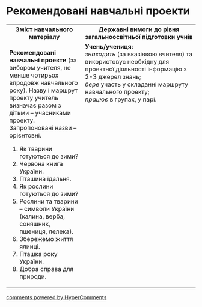 <div id="hypercomments_widget" class="js-hypercomments-widget invisible"></div>

Рекомендовані навчальні проекти 
=============================================

<table>
  <tr>
    <td width="40%" align="center"><b>Зміст навчального матеріалу<b></td>
    <td width="60%" align="center"><b>Державні вимоги до рівня загальноосвітньої підготовки учнів</b></td>
  </tr>
  <tr>
    <td width="40%" style="vertical-align:top !important;">
    <p><b>Рекомендовані навчальні проекти</b> (за вибором учителя, не менше чотирьох впродовж навчального року). Назву і маршрут проекту учитель визначає разом з дітьми – учасниками проекту. Запропоновані назви – орієнтовні.</p>
    <p>
    <ol>
    <li>Як тварини готуються до зими?</li>
    <li>Червона книга України.</li>
    <li>Пташина їдальня.</li>
    <li>Як рослини готуються до зими?</li>
    <li>Рослини та тварини – символи України (калина, верба, соняшник, пшениця, лелека).</li>
    <li>Збережемо життя ялинці.</li>
    <li>Пташка року України.</li>
    <li>Добра справа для природи.</li>
    </ol>
    </p>
    </td>
    <td width="60%" style="vertical-align:top !important;">
    <b>Учень/учениця:</b><br>
    <i>знаходить</i> (за вказівкою вчителя) та використовує необхідну для проектної діяльності інформацію з 2-3 джерел знань;<br>
    <i>бере</i> участь у складанні маршруту навчального проекту;<br>
    <i>працює</i> в групах, у парі.
	</td>
  </tr>
</table>

<div class="js-hypercomments-container">
<a href="http://hypercomments.com" class="hc-link" title="comments widget">comments powered by HyperComments</a>
</div>